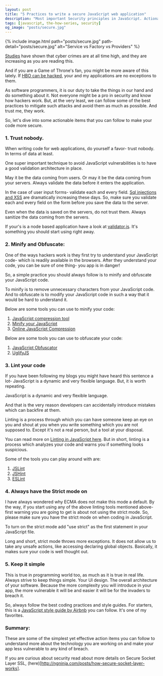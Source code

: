 ```yaml
---
layout: post
title: "5 Practices to write a secure JavaScript web application"
description: "Most important Security principles in JavaScript. Actionable items to make your JavaScript based Web application more secure."
tags: [javascript, the-how-series, security]
og_image: "posts/secure.jpg"
---
```


{% include image.html path="posts/secure.jpg" path-detail="posts/secure.jpg" alt="Service vs Factory vs Providers" %}

[Studies](http://www.hackmageddon.com/category/security/cyber-attacks-statistics/) have shown that cyber crimes are at all time high, and they are increasing as you are reading this.

And if you are a Game of Throne's fan, you might be more aware of this lately. If [HBO can be hacked](http://gizmodo.com/what-the-heck-is-going-on-with-the-hbo-game-of-thrones-1797765779), your and my applications are no exceptions to them.  

As software programmers, it is our duty to take the things in our hand and do something about it. Not everyone might be a pro in security and know how hackers work. But, at the very least, we can follow some of the best practices to mitigate such attacks and avoid them as much as possible. And trust me, they work.

So, let's dive into some actionable items that you can follow to make your code more secure.

### 1. Trust nobody.
When writing code for web applications, do yourself a favor- trust nobody. In terms of data at least. 

One super important technique to avoid JavaScript vulnerabilities is to have a good validation architecture in place.

May it be the data coming from users. Or may it be the data coming from your servers. Always validate the data before it enters the application.

In the case of user input forms- validate each and every field. [Sql injections and XSS](https://www.codeproject.com/Articles/102284/SQL-Injection-and-Cross-Site-Scripting) are dramatically increasing these days. So, make sure you validate each and every field on the form before you save the data to the server.

Even when the data is saved on the servers, do not trust them. Always sanitize the data coming from the servers.

If your's is a node based application have a look at [validator.js](https://github.com/chriso/validator.js). It's something you should start using right away.


### 2. Minify and Obfuscate:
One of the ways hackers work is they first try to understand your JavaScript code- which is readily available in the browsers. After they understand your code, you can be sure of one thing- you app is in danger!

So, a simple practice you should always follow is to minify and obfuscate your JavaScript code.

To minify is to remove unnecessary characters from your JavaScript code. And to obfuscate is to modify your JavaScript code in such a way that it would be hard to understand it.

Below are some tools you can use to minify your code:
1. [JavaScript compression tool](https://jscompress.com/)
2. [Minify your JavaScript](http://javascript-minifier.com/)
3. [Online JavaScript Compression](http://refresh-sf.com/)


Below are some tools you can use to obfuscate your code:
1. [JavaScript Obfuscator](https://javascriptobfuscator.com/)
2. [UglifyJS](https://github.com/mishoo/UglifyJS)


### 3. Lint your code
If you have been following my blogs you might have heard this sentence a lot- JavaScript is a dynamic and very flexible language. But, it is worth repeating. 

JavaScript is a dynamic and very flexible language.

And that is the very reason developers can accidentally introduce mistakes which can backfire at them.

Linting is a process through which you can have someone keep an eye on you and shout at you when you write something which you are not supposed to. Except it's not a real person, but a tool at your disposal.

You can read more on [Linting in JavaScript here](http://stackoverflow.com/questions/8503559/what-is-linting). But in short, linting is a process which analyzes your code and warns you if something looks suspicious.

Some of the tools you can play around with are:
1. [JSLint](http://www.jslint.com/)
2. [JSHint](http://jshint.com/)
3. [ESLint](http://eslint.org/)


### 4. Always have the Strict mode on
I have always wondered why ECMA does not make this mode a default. By the way, if you start using any of the above linting tools mentioned above- first warning you are going to get is about not using the strict mode. So, please make sure you have the strict mode on when coding in JavaScript.

To turn on the strict mode add "use strict" as the first statement in your JavaScript file.

Long and short, strict mode throws more exceptions. It does not allow us to take any unsafe actions, like accessing declaring global objects. Basically, it makes sure your code is well thought out.


### 5. Keep it simple
This is true in programming world too, as much as it is true in real life. Always strive to keep things simple. Your UI design. The overall architecture of your software. Because the more complexity you will introduce in your app, the more vulnerable it will be and easier it will be for the invaders to breach it.

So, always follow the best coding practices and style guides. For starters, this is a [JavaScript style guide by Airbnb](https://github.com/airbnb/javascript) you can follow. It's one of my favorites.


### Summary:
These are some of the simplest yet effective action items you can follow to understand more about the technology you are working on and make your app less vulnerable to any kind of breach.

If you are curious about security read about more details on Secure Socket Layer SSL, (here)[http://ngninja.com/posts/how-secure-socket-layer-works].

